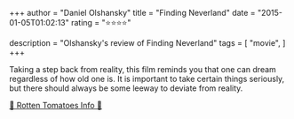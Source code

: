 +++
author = "Daniel Olshansky"
title = "Finding Neverland"
date = "2015-01-05T01:02:13"
rating = "⭐⭐⭐⭐"

description = "Olshansky's review of Finding Neverland"
tags = [
    "movie",
]
+++


Taking a step back from reality, this film reminds you that one can dream regardless of how old one is. It is important to take certain things seriously, but there should always be some leeway to deviate from reality.

[🍅 Rotten Tomatoes Info 🍅](https://www.rottentomatoes.com//m/finding_neverland)